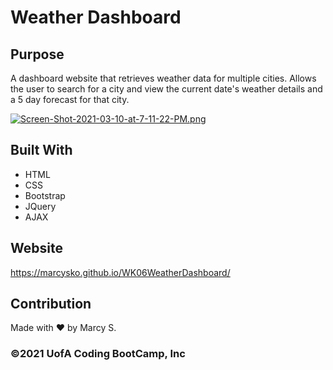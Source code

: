 # Weather Dashboard

## Purpose
A dashboard website that retrieves weather data for multiple cities. Allows the user to search for a city and view the current date's weather details and a 5 day forecast for that city.  
 

[![Screen-Shot-2021-03-10-at-7-11-22-PM.png](https://i.postimg.cc/Hk23r4xs/Screen-Shot-2021-03-10-at-7-11-22-PM.png)](https://postimg.cc/Xrr9h5dT)

## Built With
- HTML
- CSS
- Bootstrap
- JQuery
- AJAX

## Website
https://marcysko.github.io/WK06WeatherDashboard/

## Contribution
Made with ❤️ by Marcy S.

### ©️2021 UofA Coding BootCamp, Inc 
